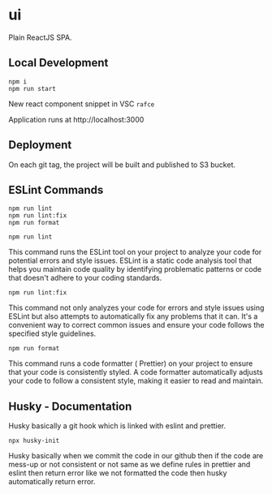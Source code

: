 # ui

Plain ReactJS SPA.

## Local Development

```
npm i
npm run start
```

New react component snippet in VSC `rafce`

Application runs at http://localhost:3000

## Deployment

On each git tag, the project will be built and published to S3 bucket.

## ESLint Commands

```
npm run lint
npm run lint:fix
npm run format
```

`npm run lint`

This command runs the ESLint tool on your project to analyze your code for potential errors and style issues. ESLint is a static code analysis tool that helps you maintain code quality by identifying problematic patterns or code that doesn't adhere to your coding standards.

`npm run lint:fix`

This command not only analyzes your code for errors and style issues using ESLint but also attempts to automatically fix any problems that it can. It's a convenient way to correct common issues and ensure your code follows the specified style guidelines.

`npm run format`

This command runs a code formatter ( Prettier) on your project to ensure that your code is consistently styled. A code formatter automatically adjusts your code to follow a consistent style, making it easier to read and maintain.

## Husky - Documentation

Husky basically a git hook which is linked with eslint and prettier.

`npx husky-init`

Husky basically when we commit the code in our github then if the code are mess-up or not consistent or not same as we define rules in
prettier and eslint then return error like we not formatted the code then husky automatically return error.
